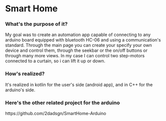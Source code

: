 # Smart Home
<h3>What's the purpose of it?</h3>
My goal was to create an automation app capable of connecting to any arduino board equipped with bluetooth HC-06 and using a communication's standard.
Through the main page you can create your specify your own device and control them, through the seekbar or the on/off buttons or through many more views.
In my case I can control two step-motors connected to a curtain, so i can lift it up or down.

<h3>How's realized?</h3>
It's realized in kotlin for the user's side (android app), and in C++ for the arduino's side.

<h3>Here's the other related project for the arduino</h3>
https://github.com/2dadsgn/SmartHome-Arduino
